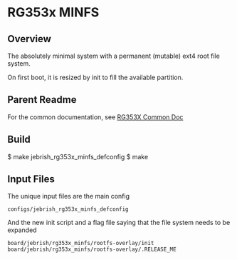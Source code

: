 # RG353x MINFS

## Overview

The absolutely minimal system with a permanent (mutable) ext4 root file system.

On first boot, it is resized by init to fill the available partition.

## Parent Readme

For the common documentation, see [RG353X Common Doc]( ../rg353x_common/readme.md)

## Build

  $ make jebrish_rg353x_minfs_defconfig
  $ make

## Input Files

The unique input files are the main config

```
configs/jebrish_rg353x_minfs_defconfig
```

And the new init script and a flag file saying that the file system needs to be expanded

```
board/jebrish/rg353x_minfs/rootfs-overlay/init
board/jebrish/rg353x_minfs/rootfs-overlay/.RELEASE_ME
```



